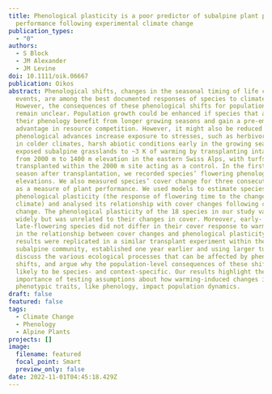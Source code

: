 ```yaml
---
title: Phenological plasticity is a poor predictor of subalpine plant population
  performance following experimental climate change
publication_types:
  - "0"
authors:
  - S Block
  - JM Alexander
  - JM Levine
doi: 10.1111/oik.06667
publication: Oikos
abstract: Phenological shifts, changes in the seasonal timing of life cycle
  events, are among the best documented responses of species to climate change.
  However, the consequences of these phenological shifts for population dynamics
  remain unclear. Population growth could be enhanced if species that advance
  their phenology benefit from longer growing seasons and gain a pre-emptive
  advantage in resource competition. However, it might also be reduced if
  phenological advances increase exposure to stresses, such as herbivores and,
  in colder climates, harsh abiotic conditions early in the growing season. We
  exposed subalpine grasslands to ~3 K of warming by transplanting intact turfs
  from 2000 m to 1400 m elevation in the eastern Swiss Alps, with turfs
  transplanted within the 2000 m site acting as a control. In the first growing
  season after transplantation, we recorded species’ flowering phenology at both
  elevations. We also measured species’ cover change for three consecutive years
  as a measure of plant performance. We used models to estimate species’
  phenological plasticity (the response of flowering time to the change in
  climate) and analysed its relationship with cover changes following climate
  change. The phenological plasticity of the 18 species in our study varied
  widely but was unrelated to their changes in cover. Moreover, early- and
  late-flowering species did not differ in their cover response to warming, nor
  in the relationship between cover changes and phenological plasticity. These
  results were replicated in a similar transplant experiment within the same
  subalpine community, established one year earlier and using larger turfs. We
  discuss the various ecological processes that can be affected by phenological
  shifts, and argue why the population-level consequences of these shifts are
  likely to be species- and context-specific. Our results highlight the
  importance of testing assumptions about how warming-induced changes in
  phenotypic traits, like phenology, impact population dynamics.
draft: false
featured: false
tags:
  - Climate Change
  - Phenology
  - Alpine Plants
projects: []
image:
  filename: featured
  focal_point: Smart
  preview_only: false
date: 2022-11-01T04:45:18.429Z
---
```

